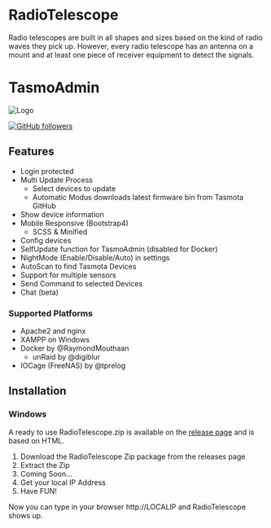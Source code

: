 # RadioTelescope
Radio telescopes are built in all shapes and sizes based on the kind of radio waves they pick up. However, every radio telescope has an antenna on a mount and at least one piece of receiver equipment to detect the signals.

# TasmoAdmin
![Logo](https://github.com/Furkanprlk/RadioTelescope/blob/master/RadioTelescope/data/netracker.ico)

[![GitHub followers](https://img.shields.io/github/followers/Furkanprlk?style=social)](https://github.com/Furkanprlk) 


## Features
* Login protected
* Multi Update Process
  * Select devices to update
  * Automatic Modus downloads latest firmware bin from Tasmota GitHub
* Show device information
* Mobile Responsive (Bootstrap4)
  * SCSS & Minified
* Config devices
* SelfUpdate function for TasmoAdmin (disabled for Docker)
* NightMode (Enable/Disable/Auto) in settings
* AutoScan to find Tasmota Devices
* Support for multiple sensors
* Send Command to selected Devices
* Chat (beta)

### Supported Platforms
* Apache2 and nginx
* XAMPP on Windows
* Docker by @RaymondMouthaan
  * unRaid by @digiblur
* IOCage (FreeNAS) by @tprelog



## Installation

### Windows
A ready to use RadioTelescope.zip is available on the [release page](https://github.com/Furkanprlk/RadioTelescope/releases/) and is based on HTML.

1. Download the RadioTelescope Zip package from the releases page
2. Extract the Zip
3. Coming Soon...
6. Get your local IP Address
7. Have FUN!

Now you can type in your browser http://LOCALIP and RadioTelescope shows up.
